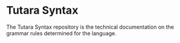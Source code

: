 # Tutara Syntax

The Tutara Syntax repository is the technical documentation on the grammar
rules determined for the language.
